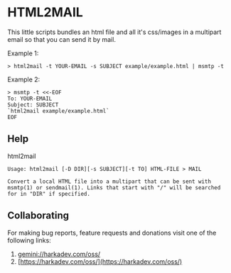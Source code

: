 # HTML2MAIL

This little scripts bundles an html file and all it's css/images in
a multipart email so that you can send it by mail.

Example 1:

    > html2mail -t YOUR-EMAIL -s SUBJECT example/example.html | msmtp -t

Example 2:

    > msmtp -t <<-EOF
    To: YOUR-EMAIL
    Subject: SUBJECT
    `html2mail example/example.html`
    EOF

## Help

html2mail

    Usage: html2mail [-D DIR][-s SUBJECT][-t TO] HTML-FILE > MAIL
    
    Convert a local HTML file into a multipart that can be sent with
    msmtp(1) or sendmail(1). Links that start with "/" will be searched
    for in "DIR" if specified.

## Collaborating

For making bug reports, feature requests and donations visit
one of the following links:

1. [gemini://harkadev.com/oss/](gemini://harkadev.com/oss/)
2. [https://harkadev.com/oss/](https://harkadev.com/oss/)

